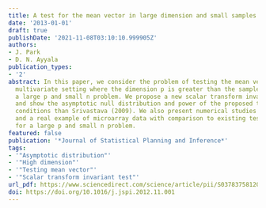 ```yaml
---
title: A test for the mean vector in large dimension and small samples
date: '2013-01-01'
draft: true
publishDate: '2021-11-08T03:10:10.999905Z'
authors:
- J. Park
- D. N. Ayyala
publication_types:
- '2'
abstract: In this paper, we consider the problem of testing the mean vector in the
  multivariate setting where the dimension p is greater than the sample size n, namely
  a large p and small n problem. We propose a new scalar transform invariant test
  and show the asymptotic null distribution and power of the proposed test under weaker
  conditions than Srivastava (2009). We also present numerical studies including simulations
  and a real example of microarray data with comparison to existing tests developed
  for a large p and small n problem.
featured: false
publication: '*Journal of Statistical Planning and Inference*'
tags:
- '"Asymptotic distribution"'
- '"High dimension"'
- '"Testing mean vector"'
- '"Scalar transform invariant test"'
url_pdf: https://www.sciencedirect.com/science/article/pii/S0378375812003424
doi: https://doi.org/10.1016/j.jspi.2012.11.001
---
```


